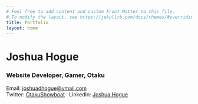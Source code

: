 ```yaml
---
# Feel free to add content and custom Front Matter to this file.
# To modify the layout, see https://jekyllrb.com/docs/themes/#overriding-theme-defaults
title: Portfolio
layout: home
---
```


<div class="row h-95 pt-5 text-center no-gutters" id="personal">
	<div class="col my-auto py-5 textbg">
		<h1>Joshua Hogue</h1>
		<h3>Website Developer, Gamer, Otaku</h3>
		<p>Email: <a href="mailto:joshuadhogue@ymail.com">joshuadhogue@ymail.com</a><br />
		Twitter: <a href="https://www.twitter.com/OtakuShowboat" target="_blank">OtakuShowboat</a> &nbsp; LinkedIn: <a href="https://www.linkedin.com/in/joshua-hogue-17811452" target="_blank">Joshua Hogue</a></p>
	</div>
</div>

